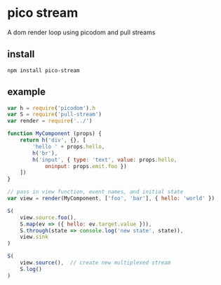 # pico stream

A dom render loop using picodom and pull streams


## install

    npm install pico-stream


## example

```js
var h = require('picodom').h
var S = require('pull-stream')
var render = require('../')

function MyComponent (props) {
    return h('div', {}, [
        'hello ' + props.hello,
        h('br'),
        h('input', { type: 'text', value: props.hello,
            oninput: props.emit.foo })
    ])
}

// pass in view function, event names, and initial state
var view = render(MyComponent, ['foo', 'bar'], { hello: 'world' })

S(
    view.source.foo(),
    S.map(ev => ({ hello: ev.target.value })),
    S.through(state => console.log('new state', state)),
    view.sink
)

S(
    view.source(),  // create new multiplexed stream
    S.log()
)
```

